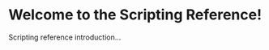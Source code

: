 # Welcome to the <span class="manual-name"></span> Scripting Reference!

Scripting reference introduction...

